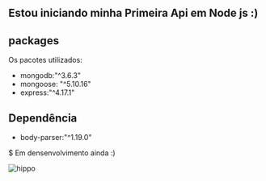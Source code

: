 ## Estou iniciando minha Primeira Api em Node js :)

	
## packages
Os pacotes utilizados:
* mongodb:"^3.6.3"
* mongoose: "^5.10.16"
* express:"^4.17.1"
	
## Dependência 
* body-parser:"^1.19.0"

$ Em densenvolvimento ainda :)

 ![hippo](https://media.giphy.com/media/LO8ipFG7sfgAPRyJW7/giphy.gif)

